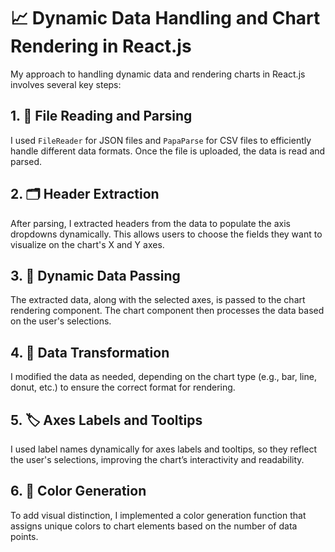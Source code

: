 # 📈 Dynamic Data Handling and Chart Rendering in React.js

My approach to handling dynamic data and rendering charts in React.js involves several key steps:

## 1. 📂 File Reading and Parsing
I used `FileReader` for JSON files and `PapaParse` for CSV files to efficiently handle different data formats. Once the file is uploaded, the data is read and parsed.

## 2. 🗂️ Header Extraction
After parsing, I extracted headers from the data to populate the axis dropdowns dynamically. This allows users to choose the fields they want to visualize on the chart's X and Y axes.

## 3. 🔄 Dynamic Data Passing
The extracted data, along with the selected axes, is passed to the chart rendering component. The chart component then processes the data based on the user's selections.

## 4. 🔧 Data Transformation
I modified the data as needed, depending on the chart type (e.g., bar, line, donut, etc.) to ensure the correct format for rendering.

## 5. 🏷️ Axes Labels and Tooltips
I used label names dynamically for axes labels and tooltips, so they reflect the user's selections, improving the chart’s interactivity and readability.

## 6. 🎨 Color Generation
To add visual distinction, I implemented a color generation function that assigns unique colors to chart elements based on the number of data points.
